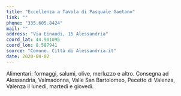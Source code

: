 ```yaml
---
title: "Eccellenza a Tavola di Pasquale Gaetano"
link: ""
phone: "335.605.8424"
mail: ""
address: "Via Einaudi, 15 Alessandria"
coord_lat: 44.901095
coord_lon: 8.587941
source: "Comune. Città di Alessandria.it"
date: 2020-04-02
---
```


Alimentari: formaggi, salumi, olive, merluzzo e altro. Consegna ad Alessandria, Valmadonna, Valle San Bartolomeo, Pecetto di Valenza, Valenza il lunedì, martedì e giovedì.
